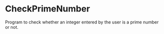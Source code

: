 # CheckPrimeNumber
Program to check whether an integer entered by the user is a prime number or not. 
